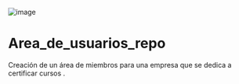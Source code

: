 
![image](https://github.com/cristianDH790/AreaUsuarios/assets/80552859/e951bb3f-8d68-4d26-9a16-c32b96cbdb8e)


# Area_de_usuarios_repo
Creación de un área de miembros para una empresa que se dedica a certificar cursos .
